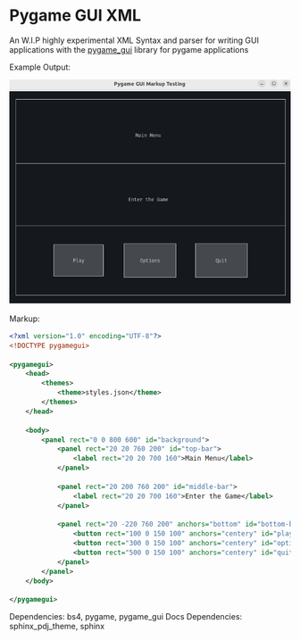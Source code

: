 # Pygame GUI XML

An W.I.P highly experimental XML Syntax and parser for writing GUI applications with the [pygame_gui](https://github.com/MyreMylar/pygame_gui) library for pygame applications

Example Output:

![Main Menu Screen](screenshots/Pygame%20GUI%20XML%20Main%20Menu%20Example.png)

Markup:

```xml
<?xml version="1.0" encoding="UTF-8"?>
<!DOCTYPE pygamegui>

<pygamegui> 
    <head>
        <themes>
            <theme>styles.json</theme>
        </themes>
    </head>

    <body>
        <panel rect="0 0 800 600" id="background">
            <panel rect="20 20 760 200" id="top-bar">
                <label rect="20 20 700 160">Main Menu</label>
            </panel>

            <panel rect="20 200 760 200" id="middle-bar">
                <label rect="20 20 700 160">Enter the Game</label>
            </panel>

            <panel rect="20 -220 760 200" anchors="bottom" id="bottom-bar">
                <button rect="100 0 150 100" anchors="centery" id="play-button" tooltip="Start New Game">Play</button>
                <button rect="300 0 150 100" anchors="centery" id="options-button">Options</button>
                <button rect="500 0 150 100" anchors="centery" id="quit-button">Quit</button>
            </panel>
        </panel>
    </body>

</pygamegui>
```

Dependencies: bs4, pygame, pygame_gui
Docs Dependencies: sphinx_pdj_theme, sphinx
